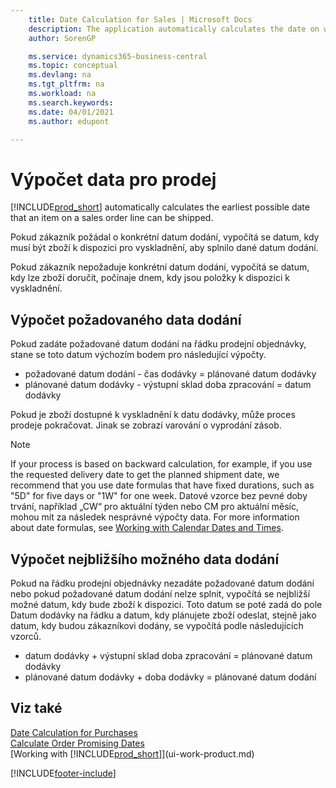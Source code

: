 ```yaml
---
    title: Date Calculation for Sales | Microsoft Docs
    description: The application automatically calculates the date on which you must order an item to have it in inventory on a certain date. This is the date on which you can expect items ordered on a particular date to be available for picking.
    author: SorenGP

    ms.service: dynamics365-business-central
    ms.topic: conceptual
    ms.devlang: na
    ms.tgt_pltfrm: na
    ms.workload: na
    ms.search.keywords:
    ms.date: 04/01/2021
    ms.author: edupont

---
```

# Výpočet data pro prodej
[!INCLUDE[prod_short](includes/prod_short.md)] automatically calculates the earliest possible date that an item on a sales order line can be shipped.

Pokud zákazník požádal o konkrétní datum dodání, vypočítá se datum, kdy musí být zboží k dispozici pro vyskladnění, aby splnilo dané datum dodání.

Pokud zákazník nepožaduje konkrétní datum dodání, vypočítá se datum, kdy lze zboží doručit, počínaje dnem, kdy jsou položky k dispozici k vyskladnění.

## Výpočet požadovaného data dodání
Pokud zadáte požadované datum dodání na řádku prodejní objednávky, stane se toto datum výchozím bodem pro následující výpočty.

- požadované datum dodání - čas dodávky = plánované datum dodávky
- plánované datum dodávky -  výstupní sklad doba zpracování = datum dodávky

Pokud je zboží dostupné k vyskladnění k datu dodávky, může proces prodeje pokračovat. Jinak se zobrazí varování o vyprodání zásob.

> [!Note]
> If your process is based on backward calculation, for example, if you use the requested delivery date to get the planned shipment date, we recommend that you use date formulas that have fixed durations, such as "5D" for five days or "1W" for one week. Datové vzorce bez pevné doby trvání, například „CW“ pro aktuální týden nebo CM pro aktuální měsíc, mohou mít za následek nesprávné výpočty data. For more information about date formulas, see [Working with Calendar Dates and Times](ui-enter-date-ranges.md).

## Výpočet nejbližšího možného data dodání
Pokud na řádku prodejní objednávky nezadáte požadované datum dodání nebo pokud požadované datum dodání nelze splnit, vypočítá se nejbližší možné datum, kdy bude zboží k dispozici. Toto datum se poté zadá do pole Datum dodávky na řádku a datum, kdy plánujete zboží odeslat, stejně jako datum, kdy budou zákazníkovi dodány, se vypočítá podle následujících vzorců.

- datum dodávky + výstupní sklad doba zpracování = plánované datum dodávky
- plánované datum dodávky + doba dodávky = plánované datum dodání


## Viz také
[Date Calculation for Purchases](purchasing-date-calculation-for-purchases.md)   
[Calculate Order Promising Dates](sales-how-to-calculate-order-promising-dates.md)  
[Working with [!INCLUDE[prod_short](includes/prod_short.md)]](ui-work-product.md)


[!INCLUDE[footer-include](includes/footer-banner.md)]